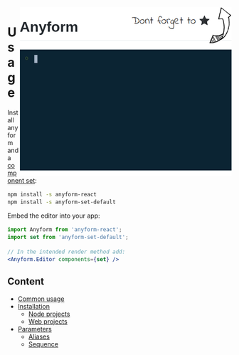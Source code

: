 <div>
    <a href="https://github.com/fru/anyform">
        <img src="/packages/config/readme_resources/header.png" align="right" height="95px"/>
    </a>
    <a href="goto_demo_readme">
        <img src="/packages/config/readme_resources/demo2.gif" align="right" width="476px"/>
    </a>
</div>

# Usage

Install anyform and a [component set](https://www.google.com):

```bash
npm install -s anyform-react
npm install -s anyform-set-default
```

Embed the editor into your app:

```jsx
import Anyform from 'anyform-react';
import set from 'anyform-set-default';

// In the intended render method add:
<Anyform.Editor components={set} />
```

## Content

* [Common usage](#common-usage)
* [Installation](#installation)
    * [Node projects](#node-projects)
    * [Web projects](#web-projects)
* [Parameters](#parameters)
    * [Aliases](#aliases)
    * [Sequence](#sequence)